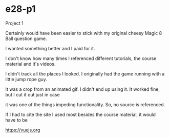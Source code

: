 # e28-p1
Project 1

Certainly would have been easier to stick with my original cheesy Magic 8 Ball question game.

I wanted something better and I paid for it.

I don't know how many times I referenced different tutorials, the course material and it's videos.

I didn't track all the places I looked. I originally had the game running with a little jump rope guy.

It was a crop from an animated gif. I didn't end up using it. It worked fine, but I cut it out just in case

it was one of the things impeding functionality. So, no source is referenced.

If I had to cite the site I used most besides the course material, it would have to be

https://vuejs.org
